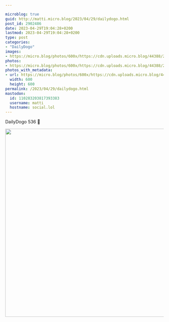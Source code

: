 ```yaml
---

microblog: true
guid: http://matti.micro.blog/2023/04/29/dailydogo.html
post_id: 2902486
date: 2023-04-29T19:04:28+0200
lastmod: 2023-04-29T19:04:28+0200
type: post
categories:
- "DailyDogo"
images:
- https://micro.blog/photos/600x/https://cdn.uploads.micro.blog/44388/2023/f892452fe0.jpg
photos:
- https://micro.blog/photos/600x/https://cdn.uploads.micro.blog/44388/2023/f892452fe0.jpg
photos_with_metadata:
- url: https://micro.blog/photos/600x/https://cdn.uploads.micro.blog/44388/2023/f892452fe0.jpg
  width: 600
  height: 600
permalink: /2023/04/29/dailydogo.html
mastodon:
  id: 110283203817393383
  username: matti
  hostname: social.lol
---
```

DailyDogo 536 🐶

<img src="/media/uploads/2023/f892452fe0.jpg" width="600" height="600" alt="" />
